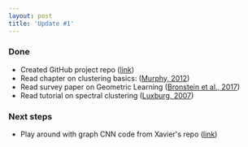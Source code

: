 ```yaml
---
layout: post
title: 'Update #1'
---
```

### Done
* Created GitHub project repo ([link](https://github.com/signapoop/fyp-graph-clustering))
* Read chapter on clustering basics: ([Murphy, 2012](https://www.cs.ubc.ca/~murphyk/MLbook/))
* Read survey paper on Geometric Learning ([Bronstein et al., 2017](https://arxiv.org/abs/1611.08097))
* Read tutorial on spectral clustering ([Luxburg, 2007](https://arxiv.org/abs/0711.0189))

### Next steps
* Play around with graph CNN code from Xavier's repo ([link](https://github.com/xbresson/spatial_graph_convnets))
